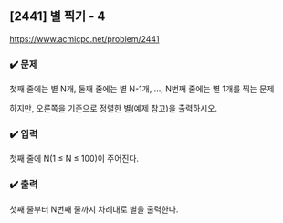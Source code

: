 ## [2441] 별 찍기 - 4
https://www.acmicpc.net/problem/2441

### ✔️ 문제
첫째 줄에는 별 N개, 둘째 줄에는 별 N-1개, ..., N번째 줄에는 별 1개를 찍는 문제

하지만, 오른쪽을 기준으로 정렬한 별(예제 참고)을 출력하시오.

### ✔️ 입력
첫째 줄에 N(1 ≤ N ≤ 100)이 주어진다.

### ✔️ 출력
첫째 줄부터 N번째 줄까지 차례대로 별을 출력한다.
